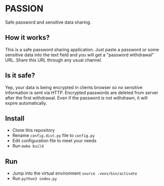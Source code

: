# PASSION
Safe password and sensitive data sharing.

## How it works?
This is a safe password sharing application.
Just paste a password or some sensitive data into the text field and you will get a "password withdrawal" URL.
Share this URL through any usual channel.

## Is it safe?
Yep, your data is being encrypted in clients browser so no sensitive information is sent via HTTP.
Encrypted passwords are deleted from server after the first withdrawal.
Even if the password is not withdrawn, it will expire automatically.

## Install
- Clone this repository
- Rename `config.dist.py` file to `config.py`
- Edit configuration file to meet your needs
- Run `make build`

## Run
- Jump into the virtual environment `source .venv/bin/activate`
- Run `python3 index.py` 
